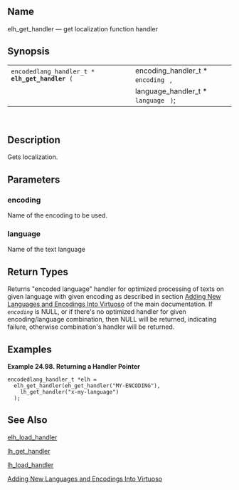 <div id="fn_elh_get_handler" class="refentry">

<div class="titlepage">

</div>

<div class="refnamediv">

## Name

elh_get_handler — get localization function handler

</div>

<div class="refsynopsisdiv">

## Synopsis

<div id="fsyn_elh_get_handler" class="funcsynopsis">

|                                                     |                                        |
|-----------------------------------------------------|----------------------------------------|
| `encodedlang_handler_t * `**`elh_get_handler`**` (` | encoding_handler_t \* `encoding ` ,    |
|                                                     | language_handler_t \* `language ` `)`; |

<div class="funcprototype-spacer">

 

</div>

</div>

</div>

<div id="desc_elh_get_handler" class="refsect1">

## Description

Gets localization.

</div>

<div id="params_elh_get_handler" class="refsect1">

## Parameters

<div id="id87550" class="refsect2">

### encoding

Name of the encoding to be used.

</div>

<div id="id87553" class="refsect2">

### language

Name of the text language

</div>

</div>

<div id="ret_elh_get_handler" class="refsect1">

## Return Types

Returns "encoded language" handler for optimized processing of texts on
given language with given encoding as described in section
<a href="langfuncapi.html" class="link"
title="18.5.10. Adding New Languages And Encodings Into Virtuoso">Adding
New Languages and Encodings Into Virtuoso</a> of the main documentation.
If *`encoding`* is NULL, or if there's no optimized handler for given
encoding/language combination, then NULL will be returned, indicating
failure, otherwise combination's handler will be returned.

</div>

<div id="examples_elh_get_handler" class="refsect1">

## Examples

<div id="ex_elh_get_handler_1" class="example">

**Example 24.98. Returning a Handler Pointer**

<div class="example-contents">

``` screen
encodedlang_handler_t *elh =
  elh_get_handler(eh_get_handler("MY-ENCODING"),
    lh_get_handler("x-my-language")
  );
```

</div>

</div>

  

</div>

<div id="seealso_elh_get_handler" class="refsect1">

## See Also

<a href="fn_elh_load_handler.html" class="link"
title="elh_load_handler">elh_load_handler</a>

<a href="fn_lh_get_handler.html" class="link"
title="lh_get_handler">lh_get_handler</a>

<a href="fn_lh_load_handler.html" class="link"
title="lh_load_handler">lh_load_handler</a>

<a href="langfuncapi.html" class="link"
title="18.5.10. Adding New Languages And Encodings Into Virtuoso">Adding
New Languages and Encodings Into Virtuoso</a>

</div>

</div>
